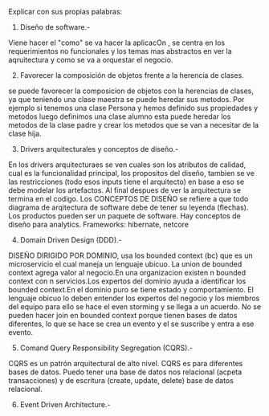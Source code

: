 Explicar con sus propias palabras:

1. Diseño de software.-

Viene hacer el "como" se va hacer la aplicacOn , se centra en los requerimientos no funcionales y los temas mas abstractos en ver la aqruitectura y como se va a orquestar el negocio.

2. Favorecer la composición de objetos frente a la herencia de clases.

se puede favorecer la composicion de objetos con la herencias de clases, ya que teniendo una clase maestra se puede heredar sus metodos. Por ejemplo si tenemos una clase Persona y hemos definido sus propiedades y metodos luego definimos una clase alumno esta puede heredar los metodos de la clase padre y crear los metodos que se van a necesitar de la clase hija.

3. Drivers arquitecturales y conceptos de diseño.-

En los drivers arquitecturaes se ven cuales son los atributos de calidad, cual es la funcionalidad principal, los propositos del diseño, tambien se ve las restricciones (todo esos inputs tiene el arquitecto) en base a eso se debe modelar los artefactos. Al final despues de ver la arquitectura se termina en el codigo.
Los CONCEPTOS DE DISEÑO se refiere a que todo diagrama de arqitectura de software debe de tener su leyenda (flechas). Los productos pueden ser un paquete de software. Hay conceptos de diseño para analytics. Frameworks: hibernate, netcore

4. Domain Driven Design (DDD).-

DISEÑO DIRIGIDO POR DOMINIO, usa los bounded context (bc) que es un microservicio el cual maneja un lenguaje ubicuo. La union de bounded context agrega valor al negocio.En una organizacion existen n bounded context con n servicios.Los expertos del dominio ayuda a identificar los bounded context.En el dominio puro se tiene estado y comportamiento. El lenguaje obicuo lo deben entender los expertos del negocio y los miembros del equipo para ello se hace el even storming y se llega a un acuerdo. No se pueden hacer join en bounded context porque tienen bases de datos diferentes, lo que se hace se crea un evento y el se suscribe y entra a ese evento.

5. Comand Query Responsibility Segregation (CQRS).-

CQRS es un patrón arquitectural de alto nivel. CQRS es para diferentes bases de datos. Puedo tener una base de datos nos relacional (acpeta transacciones) y de escritura (create, update, delete) base de datos relacional.

6. Event Driven Architecture.-











